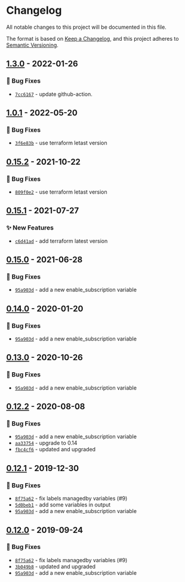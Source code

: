 # Changelog
All notable changes to this project will be documented in this file.

The format is based on [Keep a Changelog](https://keepachangelog.com/en/1.0.0/),
and this project adheres to [Semantic Versioning](https://semver.org/spec/v2.0.0.html).

## [1.3.0] - 2022-01-26
### :bug: Bug Fixes
- [`7cc6167`](https://github.com/clouddrove/terraform-aws-sns/commit/7cc61671be6219d860fcc83e78c8434f1af12e78) - update github-action.


## [1.0.1] - 2022-05-20
### :bug: Bug Fixes
- [`3f6e83b`](https://github.com/clouddrove/terraform-aws-sns/commit/3f6e83b879745818c595d03d6bb94ef7df622f3d) - use terraform letast version


## [0.15.2] - 2021-10-22
### :bug: Bug Fixes
- [`809f0e2`](https://github.com/clouddrove/terraform-aws-sns/commit/809f0e2be5f4ee19ab31b601a5e2f3f718d87475) - use terraform letast version

## [0.15.1] - 2021-07-27
### :sparkles: New Features
- [`c6d41ad`](https://github.com/clouddrove/terraform-aws-sns/commit/c6d41adbb2f29d9308beb1fb10a604332815cd3d) - add terraform latest version

## [0.15.0] - 2021-06-28
### :bug: Bug Fixes
- [`95a903d`](https://github.com/clouddrove/terraform-aws-sns/commit/95a903d841e0aab8075b593ec9fccc21ddd8a791) - add a new enable_subscription variable


## [0.14.0] - 2020-01-20
### :bug: Bug Fixes
- [`95a903d`](https://github.com/clouddrove/terraform-aws-sns/commit/95a903d841e0aab8075b593ec9fccc21ddd8a791) - add a new enable_subscription variable

## [0.13.0] - 2020-10-26
### :bug: Bug Fixes
- [`95a903d`](https://github.com/clouddrove/terraform-aws-sns/commit/95a903d841e0aab8075b593ec9fccc21ddd8a791) - add a new enable_subscription variable

## [0.12.2] - 2020-08-08
### :bug: Bug Fixes
- [`95a903d`](https://github.com/clouddrove/terraform-aws-sns/commit/95a903d841e0aab8075b593ec9fccc21ddd8a791) - add a new enable_subscription variable
- [`aa33754`](https://github.com/clouddrove/terraform-aws-sns/commit/aa33754ca6d6be579fff8a373a5c539ec6843567) - upgrade to 0.14
- [`fbc4cf6`](https://github.com/clouddrove/terraform-aws-sns/commit/fbc4cf6b3158f741b11296fb571e38bf96585694) - updated and upgraded


## [0.12.1] - 2019-12-30
### :bug: Bug Fixes
- [`8f75a62`](https://github.com/clouddrove/terraform-aws-sns/commit/8f75a62eadc0a923095e72fc7b6977eae1847b44) - fix labels managedby variables (#9)
- [`5d0beb1`](https://github.com/clouddrove/terraform-aws-sns/commit/5d0beb17f97b2bdbf6cc246e1145da5b5450d9dc) - add some variables in output
- [`95a903d`](https://github.com/clouddrove/terraform-aws-sns/commit/95a903d841e0aab8075b593ec9fccc21ddd8a791) - add a new enable_subscription variable

## [0.12.0] - 2019-09-24
### :bug: Bug Fixes
- [`8f75a62`](https://github.com/clouddrove/terraform-aws-sns/commit/8f75a62eadc0a923095e72fc7b6977eae1847b44) - fix labels managedby variables (#9)
- [`3b049b8`](https://github.com/clouddrove/terraform-aws-sns/commit/3b049b853362d7ffc0aa217b1e40fae484d0beac) - updated and upgraded
- [`95a903d`](https://github.com/clouddrove/terraform-aws-sns/commit/95a903d841e0aab8075b593ec9fccc21ddd8a791) - add a new enable_subscription variable


[0.12.0]: https://github.com/clouddrove/terraform-aws-sns/compare/0.12.0...master
[0.12.1]: https://github.com/clouddrove/terraform-aws-sns/compare/0.12.1...master
[0.12.2]: https://github.com/clouddrove/terraform-aws-sns/compare/0.12.2...master
[0.13.0]: https://github.com/clouddrove/terraform-aws-sns/compare/0.13.0...master
[0.14.0]: https://github.com/clouddrove/terraform-aws-sns/compare/0.14.0...master
[0.15.0]: https://github.com/clouddrove/terraform-aws-sns/compare/0.15.0...master
[0.15.1]: https://github.com/clouddrove/terraform-aws-sns/compare/0.15.1...master
[0.15.2]: https://github.com/clouddrove/terraform-aws-sns/compare/0.15.2...master
[1.0.1]:  https://github.com/clouddrove/terraform-aws-sns/compare/1.0.1...master
[1.3.0]:  https://github.com/clouddrove/terraform-aws-sns/releases/tag/1.3.0
